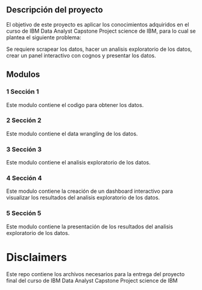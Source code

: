 ## Descripción del proyecto

El objetivo de este proyecto es aplicar los conocimientos adquiridos en el curso de IBM Data Analyst Capstone Project science de IBM, para lo cual se plantea el siguiente problema:

Se requiere scrapear los datos, hacer un analisis exploratorio de los datos, crear un panel interactivo con cognos y presentar los datos.


## Modulos

### 1 Sección 1

Este modulo contiene el codigo para obtener los datos.

### 2 Sección 2

Este modulo contiene el data wrangling de los datos.

### 3 Sección 3

Este modulo contiene el analisis exploratorio de los datos.

### 4 Sección 4

Este modulo contiene la creación de un dashboard interactivo para visualizar los resultados del analisis exploratorio de los datos.

### 5 Sección 5

Este modulo contiene la presentación de los resultados del analisis exploratorio de los datos.


# Disclaimers

Este repo contiene los archivos necesarios para la entrega del proyecto final del curso de IBM Data Analyst Capstone Project science de IBM

